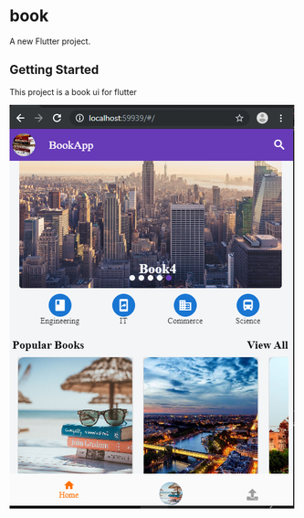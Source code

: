 # book

A new Flutter project.

## Getting Started

This project is a book ui for flutter 

<img src="img.png">
